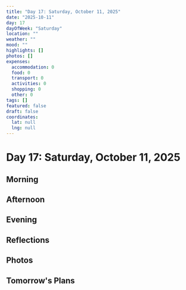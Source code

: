 ```yaml
---
title: "Day 17: Saturday, October 11, 2025"
date: "2025-10-11"
day: 17
dayOfWeek: "Saturday"
location: ""
weather: ""
mood: ""
highlights: []
photos: []
expenses:
  accommodation: 0
  food: 0
  transport: 0
  activities: 0
  shopping: 0
  other: 0
tags: []
featured: false
draft: false
coordinates:
  lat: null
  lng: null
---
```


# Day 17: Saturday, October 11, 2025

## Morning

## Afternoon

## Evening

## Reflections

## Photos

## Tomorrow's Plans
